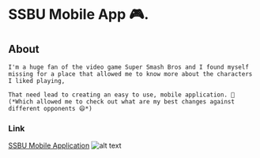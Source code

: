 # SSBU Mobile App 🎮.

## About

```
I'm a huge fan of the video game Super Smash Bros and I found myself 
missing for a place that allowed me to know more about the characters I liked playing,

That need lead to creating an easy to use, mobile application. 📱 
(*Which allowed me to check out what are my best changes against different opponents 😄*)
```

### Link

[SSBU Mobile Application](https://danielratmiroff.github.io/ssbu/) 
![alt text](https://q-static.ninox.com/images/redesign-2020/icon-link.svg "SSBU")
